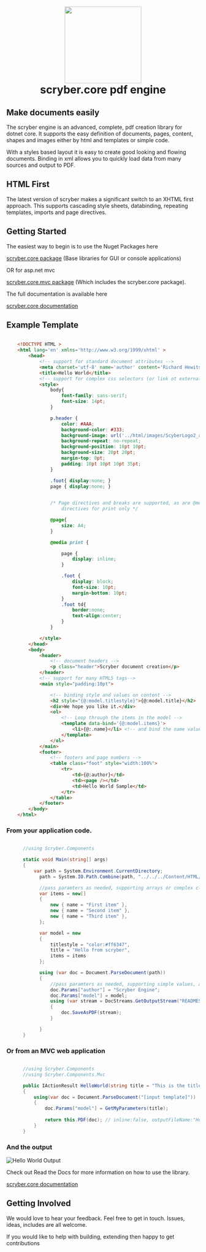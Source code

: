 <h1 align='center'>
    <img height='200' src='https://raw.githubusercontent.com/richard-scryber/scryber.core/master/ScyberLogo2_alpha_small.png'/>
    <br/>
    scryber.core pdf engine
</h1>

## Make documents easily

The scryber engine is an advanced, complete, pdf creation library for dotnet core. 
It supports the easy definition of documents, pages, content, shapes and images either by html and templates or simple code. 

With a styles based layout it is easy to create good looking and flowing documents. 
Binding in xml allows you to quickly load data from many sources and output to PDF.

## HTML First

The latest version of scryber makes a significant switch to an XHTML first approach.
This supports cascading style sheets, databinding, repeating templates, imports and page directives.

## Getting Started

The easiest way to begin is to use the Nuget Packages here

[scryber.core package](https://www.nuget.org/packages/scryber.core/)
(Base libraries for GUI or console applications)

OR for asp.net mvc

[scryber.core.mvc package](https://www.nuget.org/packages/scryber.core.mvc/)
(Which includes the scryber.core package).

The full documentation is available here

[scryber.core documentation](https://scrybercore.readthedocs.io/en/latest/)

## Example Template


```html

    <!DOCTYPE HTML >
    <html lang='en' xmlns='http://www.w3.org/1999/xhtml' >
        <head>
            <!-- support for standard document attributes -->
            <meta charset='utf-8' name='author' content='Richard Hewitson' />
            <title>Hello World</title>
            <!-- support for complex css selectors (or link ot external style sheets )-->
            <style>
                body{
                    font-family: sans-serif;
                    font-size: 14pt;
                }

                p.header {
                    color: #AAA;
                    background-color: #333;
                    background-image: url('../html/images/ScyberLogo2_alpha_small.png');
                    background-repeat: no-repeat;
                    background-position: 10pt 10pt;
                    background-size: 20pt 20pt;
                    margin-top: 0pt;
                    padding: 10pt 10pt 10pt 35pt;
                }

                .foot{ display:none; }
                page { display:none; }
            

                /* Page directives and breaks are supported, as are @media
                    directives for print only */

                @page{
                    size: A4;
                }

                @media print {

                    page {
                        display: inline;
                    }

                    .foot {
                        display: block;
                        font-size: 10pt;
                        margin-bottom: 10pt;
                    }
                    .foot td{
                        border:none;
                        text-align:center;
                    }
                }

            </style>
        </head>
        <body>
            <header>
                <!-- document headers -->
                <p class="header">Scryber document creation</p>
            </header>
            <!-- support for many HTML5 tags-->
            <main style="padding:10pt">

                <!-- binding style and values on content -->
                <h2 style="{@:model.titlestyle}">{@:model.title}</h2>
                <div>We hope you like it.</div>
                <ol>
                    <!-- Loop through the items in the model -->
                    <template data-bind='{@:model.items}'>
                        <li>{@:.name}</li> <!-- and bind the name value -->
                    </template>
                </ol>
            </main>
            <footer>
                <!-- footers and page numbers -->
                <table class="foot" style="width:100%">
                    <tr>
                        <td>{@:author}</td>
                        <td><page /></td>
                        <td>Hello World Sample</td>
                    </tr>
                </table>
            </footer>
        </body>
    </html>

```

### From your application code.

```cs

      //using Scryber.Components

      static void Main(string[] args)
      {
          var path = System.Environment.CurrentDirectory;
            path = System.IO.Path.Combine(path, "../../../Content/HTML/READMESample.html");

            //pass paramters as needed, supporting arrays or complex classes.
            var items = new[]
            {
                new { name = "First item" },
                new { name = "Second item" },
                new { name = "Third item" },
            };

            var model = new
            {
                titlestyle = "color:#ff6347",
                title = "Hello from scryber",
                items = items
            };

            using (var doc = Document.ParseDocument(path))
            {
                //pass paramters as needed, supporting simple values, arrays or complex classes.
                doc.Params["author"] = "Scryber Engine";
                doc.Params["model"] = model;
                using (var stream = DocStreams.GetOutputStream("READMESample.pdf"))
                {
                    doc.SaveAsPDF(stream);
                }

            }
      }
```

### Or from an MVC web application

```cs

      //using Scryber.Components
      //using Scryber.Components.Mvc

      public IActionResult HelloWorld(string title = "This is the title")
      {
          using(var doc = Document.ParseDocument("[input template]"))
          {
              doc.Params["model"] = GetMyParameters(title);
              
              return this.PDF(doc); // inline:false, outputFileName:"HelloWorld.pdf"
          }
      }
```

### And the output

![Hello World Output](https://raw.githubusercontent.com/richard-scryber/scryber.core/svgParsing/docs/images/helloworld.png)

Check out Read the Docs for more information on how to use the library.

[scryber.core documentation](https://scrybercore.readthedocs.io/en/latest/)


## Getting Involved

We would love to hear your feedback. Feel free to get in touch.
Issues, ideas, includes are all welcome.

If you would like to help with building, extending then happy to get contributions

